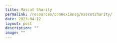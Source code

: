 ```yaml
---
title: Mascot Sharity
permalink: /resources/connexionsg/mascotsharity/
date: 2023-04-12
layout: post
description: ""
image: ""
---
```

